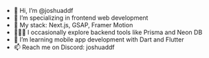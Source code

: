 - 👋 Hi, I’m @joshuaddf
- 🌱 I’m specializing in frontend web development
- 📌 My stack: Next.js, GSAP, Framer Motion
- 👷🏻‍♂️ I occasionally explore backend tools like Prisma and Neon DB
- 📱 I’m learning mobile app development with Dart and Flutter
- 📫 Reach me on Discord: joshuaddf
<!---
joshuaddf/joshuaddf is a ✨ special ✨ repository because its `README.md` (this file) appears on your GitHub profile.
You can click the Preview link to take a look at your changes.
--->
